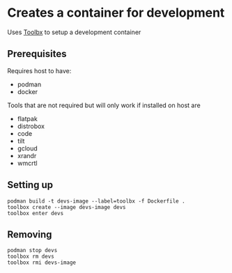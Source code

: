 # Creates a container for development

Uses [Toolbx](https://containertoolbx.org) to setup a development container

## Prerequisites

Requires host to have:

- podman
- docker

Tools that are not required but will only work if installed on host are

- flatpak
- distrobox
- code
- tilt
- gcloud
- xrandr
- wmcrtl

## Setting up
```
podman build -t devs-image --label=toolbx -f Dockerfile .
toolbox create --image devs-image devs
toolbox enter devs
```

## Removing

```
podman stop devs
toolbox rm devs
toolbox rmi devs-image
```
